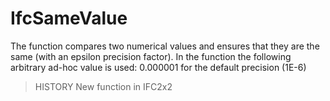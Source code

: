# IfcSameValue

The function compares two numerical values and ensures that they are the same (with an epsilon precision factor).<!-- end of definition -->
In the function the following arbitrary ad-hoc value is used: 0.000001 for the default precision (1E-6)

> HISTORY  New function in IFC2x2
